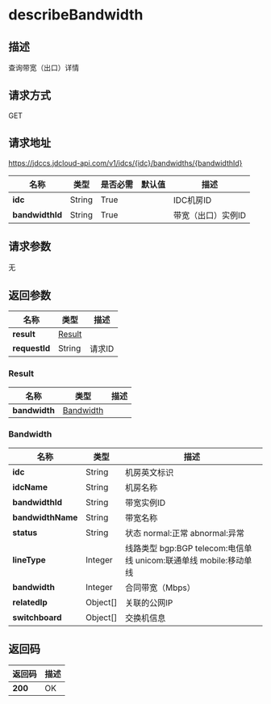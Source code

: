 # describeBandwidth


## 描述
查询带宽（出口）详情

## 请求方式
GET

## 请求地址
https://jdccs.jdcloud-api.com/v1/idcs/{idc}/bandwidths/{bandwidthId}

|名称|类型|是否必需|默认值|描述|
|---|---|---|---|---|
|**idc**|String|True| |IDC机房ID|
|**bandwidthId**|String|True| |带宽（出口）实例ID|

## 请求参数
无


## 返回参数
|名称|类型|描述|
|---|---|---|
|**result**|[Result](describebandwidth#result)| |
|**requestId**|String|请求ID|

### <div id="result">Result</div>
|名称|类型|描述|
|---|---|---|
|**bandwidth**|[Bandwidth](describebandwidth#bandwidth)| |
### <div id="bandwidth">Bandwidth</div>
|名称|类型|描述|
|---|---|---|
|**idc**|String|机房英文标识|
|**idcName**|String|机房名称|
|**bandwidthId**|String|带宽实例ID|
|**bandwidthName**|String|带宽名称|
|**status**|String|状态 normal:正常 abnormal:异常|
|**lineType**|Integer|线路类型 bgp:BGP telecom:电信单线 unicom:联通单线 mobile:移动单线|
|**bandwidth**|Integer|合同带宽（Mbps）|
|**relatedIp**|Object[]|关联的公网IP|
|**switchboard**|Object[]|交换机信息|

## 返回码
|返回码|描述|
|---|---|
|**200**|OK|

